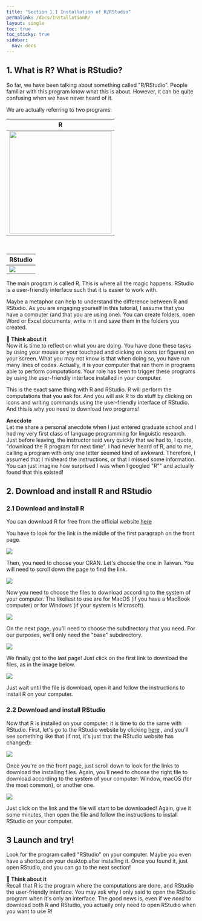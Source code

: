 ```yaml
---
title: "Section 1.1 Installation of R/RStudio"
permalink: /docs/InstallationR/
layout: single
toc: true
toc_sticky: true
sidebar:
  nav: docs
---
```


## 1.	What is R? What is RStudio?

<p>So far, we have been talking about something called "R/RStudio". People familiar with this program know what this is about. However, it can be quite confusing when we have never heard of it.</p>
<p>We are actually referring to two programs:</p>

| <center>R</center>    |
| -------- |
| <img src="https://github.com/aymeric-courses/formosan-corpus-r/blob/master/assets/images/R_logo.png?raw=true" width="270" > | 

<br>

| <center>RStudio</center> |
|------- |
| <img src="https://github.com/aymeric-courses/formosan-corpus-r/blob/master/assets/images/RStudio_Logo.png?raw=true"> |


<p>The main program is called R. This is where all the magic happens. RStudio is a user-friendly interface such that it is easier to work with.</p>
<p>Maybe a metaphor can help to understand the difference between R and RStudio. As you are engaging yourself in this tutorial, I assume that you have a computer (and that you are using one). You can create folders, open Word or Excel documents, write in it and save them in the folders you created.</p>

<p class="notice"><strong> &#129504; Think about it </strong>
<br>Now it is time to reflect on what you are doing. You have done these tasks by using your mouse or your touchpad and clicking on icons (or figures) on your screen. What you may not know is that when doing so, you have run many lines of codes. Actually, it is your computer that ran them in programs able to perform computations. Your role has been to trigger these programs by using the user-friendly interface installed in your computer.</p>

<p>This is the exact same thing with R and RStudio. R will perform the computations that you ask for. And you will ask R to do stuff by clicking on icons and writing commands using the user-friendly interface of RStudio. And this is why you need to download two programs!</p>

<p class="notice--info"><strong>Anecdote</strong><br>Let me share a personal anecdote when I just entered graduate school and I had my very first class of language programming for linguistic research. Just before leaving, the instructor said very quickly that we had to, I quote, "download the R program for next time".
I had never heard of R, and to me, calling a program with only one letter seemed kind of awkward. Therefore, I assumed that I misheard the instructions, or that I missed some information. You can just imagine how surprised I was when I googled "R"" and actually found that this existed!<br></p>


## 2. Download and install R and RStudio
### 2.1 Download and install R

<p>You can download R for free from the official website <a href="https://www.r-project.org/" target="_blank" class="btn btn--primary">here</a>
</p>

<p>You have to look for the link in the middle of the first paragraph on the front page.</p>

<a href="https://github.com/aymeric-courses/formosan-corpus-r/blob/master/assets/images/RWebsite_FrontPage.png?raw=true" class="image-popup" target="_blank"><img src="https://github.com/aymeric-courses/formosan-corpus-r/blob/master/assets/images/RWebsite_FrontPage.png?raw=true" ></a>

<p>Then, you need to choose your CRAN. Let's choose the one in Taiwan. You will need to scroll down the page to find the link.</p>

<a href="https://github.com/aymeric-courses/formosan-corpus-r/blob/master/assets/images/RWebsite_CRAN.png?raw=true" class="image-popup" target="_blank"><img src="https://github.com/aymeric-courses/formosan-corpus-r/blob/master/assets/images/RWebsite_CRAN.png?raw=true" class="full"></a>

<p>Now you need to choose the files to download according to the system of your computer. The likeliest to use are for MacOS (if you have a MacBook computer) or for Windows (if your system is Microsoft).</p>

<a href="https://github.com/aymeric-courses/formosan-corpus-r/blob/master/assets/images/RWebsite_Download.png?raw=true" class="image-popup" target="_blank"><img src="https://github.com/aymeric-courses/formosan-corpus-r/blob/master/assets/images/RWebsite_Download.png?raw=true" class="full"></a>

<p>On the next page, you'll need to choose the subdirectory that you need. For our purposes, we'll only need the "base" subdirectory.</p>

<a href="https://github.com/aymeric-courses/formosan-corpus-r/blob/master/assets/images/RWebsite_DownloadSubdirectory.png?raw=true" class="image-popup" target="_blank"><img src="https://github.com/aymeric-courses/formosan-corpus-r/blob/master/assets/images/RWebsite_DownloadSubdirectory.png?raw=true" class="full"></a>

<p>We finally got to the last page! Just click on the first link to download the files, as in the image below.</p>

<a href="https://github.com/aymeric-courses/formosan-corpus-r/blob/master/assets/images/RWebsite_DownloadFinal.png?raw=true" class="image-popup" target="_blank"><img src="https://github.com/aymeric-courses/formosan-corpus-r/blob/master/assets/images/RWebsite_DownloadFinal.png?raw=true" class="full"></a>

<p>Just wait until the file is download, open it and follow the instructions to install R on your computer.</p>

### 2.2 Download and install RStudio

<p>Now that R is installed on your computer, it is time to do the same with RStudio. First, let's go to the RStudio website by clicking <a href="https://posit.co/download/rstudio-desktop/" target="_blank" class="btn btn--primary">here</a> , and you'll see something like that (if not, it's just that the RStudio website has changed):
</p>

<a href="https://github.com/aymeric-courses/formosan-corpus-r/blob/master/assets/images/RStudioWebsite_FrontPage.png?raw=true" class="image-popup" target="_blank"><img src="https://github.com/aymeric-courses/formosan-corpus-r/blob/master/assets/images/RStudioWebsite_FrontPage.png?raw=true" class="full"></a>

<p>Once you're on the front page, just scroll down to look for the links to download the installing files. Again, you'll need to choose the right file to download according to the system of your computer: Window, macOS (for the most common), or another one.</p>

<a href="https://github.com/aymeric-courses/formosan-corpus-r/blob/master/assets/images/RStudioWebsite_Download.png?raw=true" class="image-popup" target="_blank"><img src="https://github.com/aymeric-courses/formosan-corpus-r/blob/master/assets/images/RStudioWebsite_Download.png?raw=true" class="full"></a>

<p>Just click on the link and the file will start to be downloaded! Again, give it some minutes, then open the file and follow the instructions to install RStudio on your computer.</p>

## 3 Launch and try!

<p>Look for the program called "RStudio" on your computer. Maybe you even have a shortcut on your desktop after installing it. Once you found it, just open RStudio, and you can go to the next section!</p>

<p class="notice"><strong> &#129504; Think about it </strong>
<br>Recall that R is the program where the computations are done, and RStudio the user-friendly interface. You may ask why I only said to open the RStudio program when it's only an interface. The good news is, even if we <i>need</i> to download both R and RStudio, you actually only need to open RStudio when you want to use R!</p>
